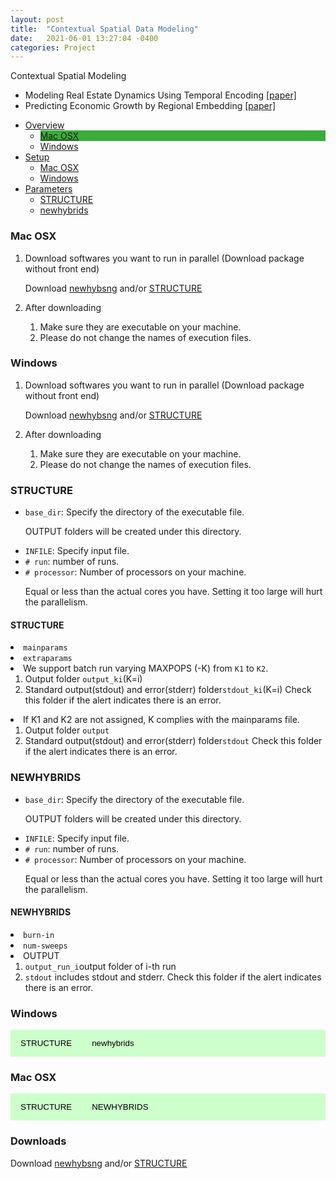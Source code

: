 ```yaml
---
layout: post
title:  "Contextual Spatial Data Modeling"
date:   2021-06-01 13:27:04 -0400
categories: Project
---
```


Contextual Spatial Modeling<br>

- Modeling Real Estate Dynamics Using Temporal Encoding <a href="">[paper]</a>
- Predicting Economic Growth by Regional Embedding <a href="https://dl.acm.org/doi/abs/10.1145/3340531.3411882">[paper]</a>

<style>
	.dropdown-menu>.active {
           background-color: #39ac39;
        }
	.img-fluid{border:1px solid #ccc;margin:5px 5px 5px 0px}
	.step_head{font-size:1.25em;color:#39ac39;font-weight:bold;    border-bottom: 1.3px solid #39ac39;margin-top:10px;}
	.sub_head{font-size:0.85em;color:#39ac39;font-weight:bold;margin-bottom:2px;}
	.doc-content p{font-size:0.9em;margin-bottom:2px;}
	h2{font-size:1.25em;}
	.target-title{color:#C03D96;font-weight:bold;text-decoration:underline}
    	/* Style the tab */
	.tab {
	  overflow: hidden;
	  background-color: #ccffcc;
	}

	/* Style the buttons that are used to open the tab content */
	.tab button {
	  background-color: inherit;
	  float: left;
	  border: none;
	  outline: none;
	  cursor: pointer;
	  padding: 14px 16px;
	  transition: 0.3s;
	}

	/* Change background color of buttons on hover */
	.tab button:hover {
	  background-color: #39ac39;
	}

	/* Create an active/current tablink class */
	.tab button.active {
	  background-color: #39ac39;
          color: #FFFFFF;
	}

	/* Style the tab content */
	.tabcontent {
	  display: none;
	  padding: 6px 12px;
	  border-top: none;
	}
</style>

<!-- Bootstrap core CSS -->
<link href="assets/css/bootstrap.min.css" rel="stylesheet">
<link href="assets/css/default.css" rel="stylesheet">
<link href="assets/css/app.css" rel="stylesheet">
<!-- <link href="assets/css/tomorrow-night-eighties.css" rel="stylesheet"> -->

<!-- HTML5 shim and Respond.js IE8 support of HTML5 elements and media queries -->
<!--[if lt IE 9]>
    <script src="assets/js/html5shiv.js"></script>
    <script src="assets/js/respond.min.js"></script>
    <![endif]-->

<div class="container">
<div class="row">
<ul id="myTab" class="nav nav-pills nav-stacked col-lg-2">
<li class="dropdown active">
<a href="#" id="overview" class="dropdown-toggle" data-toggle="dropdown">Overview<b class="caret "></b></a>
<ul class="dropdown-menu" role="menu" aria-labelledby="myTabDrop1">
<li class="active"><a href="#overview_mac" tabindex="-1" data-toggle="tab">Mac OSX</a></li>

<li><a href="#overview_win" tabindex="-1" data-toggle="tab">Windows</a></li>
</ul>
</li>
<li class="dropdown">
<a href="#" id="setup" class="dropdown-toggle" data-toggle="dropdown">Setup<b class="caret "></b></a>
<ul class="dropdown-menu" role="menu" aria-labelledby="myTabDrop1">
<li><a href="#mac1" tabindex="-1" data-toggle="tab">Mac OSX</a></li>
<li><a href="#windows1" tabindex="-1" data-toggle="tab">Windows</a></li>
</ul>
</li>
<li class="dropdown">
<a href="#" id="phptut" class="dropdown-toggle" data-toggle="dropdown">Parameters<b class="caret "></b></a>
<ul class="dropdown-menu" role="menu" aria-labelledby="myTabDrop1">
<li><a href="#structure" tabindex="-1" data-toggle="tab">STRUCTURE</a></li>
<li><a href="#newhybrids" tabindex="-1" data-toggle="tab">newhybrids</a></li>
</ul>
</li>
</ul>
<div id="myTabContent" class="tab-content col-lg-10">
<div class="tab-pane fade" id="mac1">
<h3>Mac OSX</h3>
<ol>
<li> 
<p>Download softwares you want to run in parallel (Download package without front end)
<p class="alert alert-info">Download <a class="alert-link" href="https://github.com/eriqande/newhybrids/tree/master/bin/OSX">newhybsng</a> and/or <a class="alert-link" href="https://web.stanford.edu/group/pritchardlab/structure_software/release_versions/v2.3.4/html/structure.html">STRUCTURE</a></p>
<li>
<p>After downloading
<ol>
<li>Make sure they are executable on your machine.

<li>Please do not change the names of execution files.
</ol>
</ol>
</div>

<div class="tab-pane fade" id="windows1">
<h3>Windows</h3>
<ol>
<li>
<p>Download softwares you want to run in parallel (Download package without front end)
<p class="alert alert-info">Download <a class="alert-link" href="https://github.com/eriqande/newhybrids">newhybsng</a> and/or <a class="alert-link" href="https://web.stanford.edu/group/pritchardlab/structure_software/release_versions/v2.3.4/html/structure.html">STRUCTURE</a></p>
<li>
<p>After downloading
<ol>
<li>Make sure they are executable on your machine.
<li>Please do not change the names of execution files.
</ol>
</ol>
</div>

<div class="tab-pane fade" id="structure">
<h3>STRUCTURE</h3>
<ul>
<li><code>base_dir</code>: Specify the directory of the executable file.  <p class="text-danger">OUTPUT folders will be created under this directory.</p>
<li><code>INFILE</code>: Specify input file.
<li><code># run</code>: number of runs.
<li><code># processor</code>: Number of processors on your machine. 
<p class="text-danger">Equal or less than the actual cores you have. Setting it too large will hurt the parallelism.</p>
</ul>
<h4>STRUCTURE</h4>
<li><code>mainparams</code>
<li><code>extraparams</code>
<li>We support batch run varying MAXPOPS (-K) from <code>K1</code> to <code>K2</code>.
<ol>
<li>Output folder <code>output_ki</code>(K=i)
<li>Standard output(stdout) and error(stderr) folder<code>stdout_ki</code>(K=i)  Check this folder if the alert indicates there is an error.
</ol>
<li>If K1 and K2 are not assigned, K complies with the mainparams file.
<ol>
<li>Output folder <code>output</code>
<li>Standard output(stdout) and error(stderr) folder<code>stdout</code> Check this folder if the alert indicates there is an error.
</ol>
</div>

<div class="tab-pane fade" id="newhybrids">
<h3>NEWHYBRIDS</h3>
<ul>
<li><code>base_dir</code>: Specify the directory of the executable file.  <p class="text-danger">OUTPUT folders will be created under this directory.</p>
<li><code>INFILE</code>: Specify input file.
<li><code># run</code>: number of runs.
<li><code># processor</code>: Number of processors on your machine.
<p class="text-danger">Equal or less than the actual cores you have. Setting it too large will hurt the parallelism.</p>
</ul>

<h4>NEWHYBRIDS</h4>
<li><code>burn-in</code>
<li><code>num-sweeps</code>
<li>OUTPUT
<ol>
<li><code>output_run_i</code>output folder of i-th run
<li><code>stdout</code> includes stdout and stderr. Check this folder if the alert indicates there is an error.
</ol>

</div>


<div class="tab-pane fade" id="overview_win">

<h3>Windows</h3>
<div class="tab">
<button class="tablinks" onclick="show(event, 'win_structure')">
        STRUCTURE
</button>
<button class="tablinks" onclick="show(event, 'win_newhybrids')">
        newhybrids
</button>
</div>

<div class="tabcontent" id="win_structure" style="display:none;">

</div><!--win_structure-->

<div class="tabcontent" id="win_newhybrids" style="display:none;">

</div><!--win_newhybrids-->

</div>

<div class="tab-pane fade in active" id="overview_mac">
<h3>Mac OSX</h3>
<div class="tab">
<button class="tablinks" onclick="show(event, 'mac_structure')">
        STRUCTURE
</button>
<button class="tablinks" onclick="show(event, 'mac_newhybrids')">
        NEWHYBRIDS
</button>
</div>

<!--mac structure-->
<div class="tabcontent" id="mac_structure" style="display:none;">
<h3 class="step_head">Step 1</h3>
<div class="row">
<div class="col-md-6">
<img src="assets/mac/s1.png" style="float:left" height=200pt />
</div>
<div class="col-md-6">
Choose STRUCTURE.
</div>
</div>

<h3 class="step_head">Step 2</h3>
<div class="row">
<div class="col-md-6">
<img src="assets/mac/s2.png" style="float:left" height=280pt width=450pt/>
</div>
<div class="col-md-6">
Select a K range. If you would like to run a single K, set the former and latter K equal. (* required)
</div>
</div>

<h3 class="step_head">Step 3</h3>
<div class="row">
<div class="col-md-6">
<img src="assets/mac/s3.png" style="float:left" height=280pt width=450pt/>
</div>
<div class="col-md-6">
Select <code>Base Dir</code>, <code>INFILE</code>, <code>mainparams</code>, <code>mainparams</code>.
<small>
*If you would like to use test_data1 comes with the package, need to change mainparams
<br>#define NUMINDS    200
<br>#define NUMLOCI    6
<br>#define MARKERNAMES    0
</small>
</div>
</div>

<h3 class="step_head">Step 4</h3>
<div class="row">
<div class="col-md-6">
<img src="assets/mac/s4.png" style="float:left" height=280pt width=450pt/>
</div>
<div class="col-md-6">
Click <em>Start</em>. The progress bar indicates the job progress. The working commands are shown in the text block.
</div>
</div>

<h3 class="step_head">Step 5</h3>
<div class="row">
<div class="col-md-6">
<img src="assets/mac/s5.png" style="float:left" width=200pt />
<img src="assets/mac/s6.png" style="float:right" height=200pt />
<img src="assets/mac/s7.png" style="float:left; padding-top: 10px;" width=200pt />
</div>
<div class="col-md-6">
If the job is finished without error, please check output folders.
If there is an error, please check stdout folders.
</div>
</div>
</div><!--mac_structure-->

<div class="tabcontent" id="mac_newhybrids" style="display:none;">
<h3 class="step_head">Step 1</h3>
<div class="row">
<div class="col-md-6">
<img src="assets/img/mac1.png" style="float:left" height=150pt />
</div>
<div class="col-md-6">
Choose newhybrids.
</div>
</div>

<h3 class="step_head">Step 2</h3>
<div class="row">
<div class="col-md-6">
<img src="assets/img/mac2.png" style="float:left" height=280pt />
</div>
<div class="col-md-6">
STRUCTURE
</div>
</div>
</div><!--mac_newhybrids-->

</div>
</div>
</div>
</div>


<script src="assets/js/jquery.min.js"></script>
<script src="assets/js/bootstrap.min.js"></script>
<script src="assets/js/highlight.pack.js"></script>
<script>hljs.initHighlightingOnLoad();</script>
<script src="assets/js/app.js"></script>
<script src="assets/js/test.js"></script>

### Downloads

<p class="alert alert-info">Download <a class="alert-link" href="https://github.com/eriqande/newhybrids/tree/master/bin/OSX">newhybsng</a> and/or <a class="alert-link" href="https://web.stanford.edu/group/pritchardlab/structure_software/release_versions/v2.3.4/html/structure.html">STRUCTURE</a></p>


